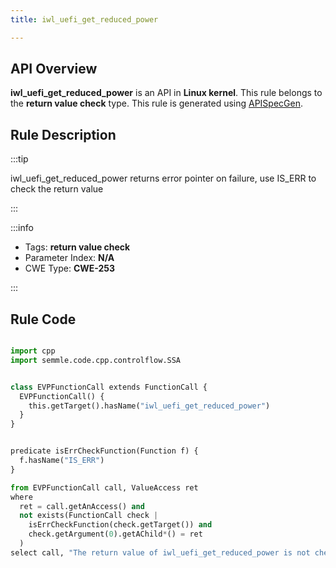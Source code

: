 ```yaml
---
title: iwl_uefi_get_reduced_power

---
```



## API Overview
**iwl_uefi_get_reduced_power** is an API in **Linux kernel**. This rule belongs to the **return value check** type. This rule is generated using [APISpecGen](../../tools/APISpecGen).
## Rule Description

:::tip

iwl_uefi_get_reduced_power returns error pointer on failure, use IS_ERR to check the return value

:::

:::info

- Tags: **return value check**
- Parameter Index: **N/A**
- CWE Type: **CWE-253**

:::

## Rule Code
```python

import cpp
import semmle.code.cpp.controlflow.SSA


class EVPFunctionCall extends FunctionCall {
  EVPFunctionCall() {
    this.getTarget().hasName("iwl_uefi_get_reduced_power")
  }
}


predicate isErrCheckFunction(Function f) {
  f.hasName("IS_ERR") 
}

from EVPFunctionCall call, ValueAccess ret
where
  ret = call.getAnAccess() and
  not exists(FunctionCall check |
    isErrCheckFunction(check.getTarget()) and
    check.getArgument(0).getAChild*() = ret
  )
select call, "The return value of iwl_uefi_get_reduced_power is not checked with IS_ERR."
    
```
